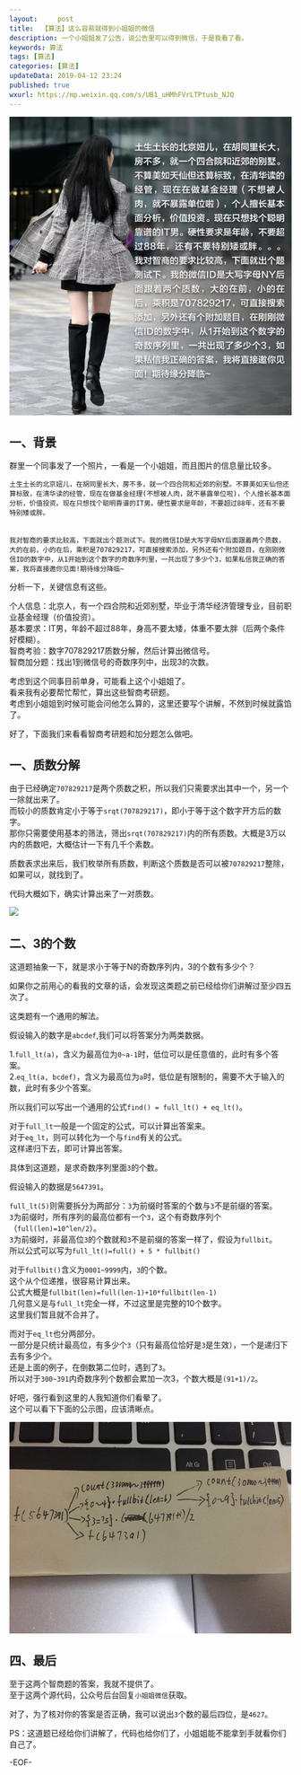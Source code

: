 ```yaml
---   
layout:     post  
title:  【算法】这么容易就得到小姐姐的微信
description: 一个小姐姐发了公告，说公告里可以得到微信，于是我看了看。    
keywords: 算法  
tags: [算法]    
categories: [算法]  
updateData: 2019-04-12 23:24   
published: true 
wxurl: https://mp.weixin.qq.com/s/UB1_uHMhFVrLTPtusb_NJQ  
---  
```



![](/images/2019/04/12/so-easy-get-girl-weixin-001.png)  


## 一、背景  


群里一个同事发了一个照片，一看是一个小姐姐，而且图片的信息量比较多。  


```
土生土长的北京妞儿，在胡同里长大，房不多，就一个四合院和近郊的别墅。不算美如天仙但还算标致，在清华读的经管，现在在做基金经理(不想被人肉，就不暴露单位啦)，个人擅长基本面分析，价值投资。现在只想找个聪明靠谱的IT男。硬性要求是年龄，不要超过88年，还有不要特别矮或胖。  


我对智商的要求比较高，下面就出个题测试下。我的微信ID是大写字母NY后面跟着两个质数，大的在前，小的在后，乘积是707829217，可直接搜索添加，另外还有个附加题目，在刚刚微信ID的数字中，从1开始到这个数字的奇数序列里，一共出现了多少个3，如果私信我正确的答案，我将直接邀你见面!期待缘分降临~   
```


分析一下，关键信息有这些。  


个人信息：北京人，有一个四合院和近郊别墅，毕业于清华经济管理专业，目前职业基金经理（价值投资）。  
基本要求：IT男，年龄不超过88年，身高不要太矮，体重不要太胖（后两个条件好模糊）。  
智商考验：数字707829217质数分解，然后计算出微信号。  
智商加分题：找出1到微信号的奇数序列中，出现3的次数。  


考虑到这个同事目前单身，可能看上这个小姐姐了。  
看来我有必要帮忙帮忙，算出这些智商考研题。  
考虑到小姐姐到时候可能会问他怎么算的，这里还要写个讲解，不然到时候就露馅了。  


好了，下面我们来看看智商考研题和加分题怎么做吧。  


## 一、质数分解  


由于已经确定`707829217`是两个质数之积，所以我们只需要求出其中一个，另一个一除就出来了。  
而较小的质数肯定小于等于`srqt(707829217)`，即小于等于这个数字开方后的数字。  
那你只需要使用基本的筛法，筛出`srqt(707829217)`内的所有质数。大概是3万以内的质数吧，大概估计一下有几千个素数。  


质数表求出来后，我们枚举所有质数，判断这个质数是否可以被`707829217`整除，如果可以，就找到了。  


代码大概如下，确实计算出来了一对质数。  


![](/images/2019/04/13/so-easy-get-girl-weixin-002.png)  


## 二、3的个数  


这道题抽象一下，就是求小于等于N的奇数序列内，3的个数有多少个？  


如果你之前用心的看我的文章的话，会发现这类题之前已经给你们讲解过至少四五次了。  


这类题有一个通用的解法。  

假设输入的数字是`abcdef`,我们可以将答案分为两类数据。  

1.`full_lt(a)`，含义为最高位为`0~a-1`时，低位可以是任意值的，此时有多个答案。  
2.`eq_lt(a, bcdef)`，含义为最高位为`a`时，低位是有限制的，需要不大于输入的数，此时有多少个答案。  


所以我们可以写出一个通用的公式`find() = full_lt() + eq_lt()`。  


对于`full_lt`一般是一个固定的公式，可以计算出答案来。  
对于`eq_lt`，则可以转化为一个与`find`有关的公式。  
这样递归下去，即可计算出答案。  


具体到这道题，是求奇数序列里面`3`的个数。  

假设输入的数据是`5647391`。  


`full_lt(5)`则需要拆分为两部分：`3`为前缀时答案的个数与`3`不是前缀的答案。  
`3`为前缀时，所有序列的最高位都有一个`3`，这个有奇数序列个（`full(len)=10^len/2`）。  
`3`为前缀时，非最高位`3`的个数就和`3`不是前缀的答案一样了，假设为`fullbit`。  
所以公式可以写为`full_lt()=full() + 5 * fullbit()`


对于`fullbit()`含义为`0001~9999`内，`3`的个数。  
这个从个位递推，很容易计算出来。  
公式大概是`fullbit(len)=full(len-1)+10*fullbit(len-1)`  
几何意义是与`full_lt`完全一样，不过这里是完整的10个数字。  
这里我们暂且就不合并了。  


而对于`eq_lt`也分两部分。  
一部分是只统计最高位，有多少个`3`（只有最高位恰好是`3`是生效），一个是递归下去有多少个。  
还是上面的例子，在倒数第二位时，遇到了`3`。  
所以对于`300~391`内奇数序列个数都会累加一次3，个数大概是`(91+1)/2`。  


好吧，强行看到这里的人我知道你们看晕了。  
这个可以看下下面的公示图，应该清晰点。  


![](/images/2019/04/12/so-easy-get-girl-weixin-003.png)  


## 四、最后  


至于这两个智商题的答案，我就不提供了。  
至于这两个源代码，公众号后台回复`小姐姐微信`获取。  


对了，为了核对你的答案是否正确，我可以说出`3`个数的最后四位，是`4627`。  


PS：这道题已经给你们讲解了，代码也给你们了，小姐姐能不能拿到手就看你们自己了。  


-EOF-  



